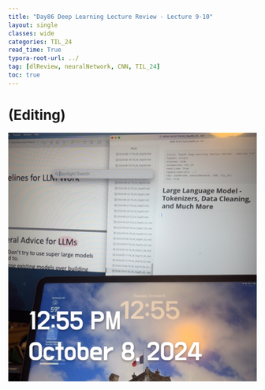 ```yaml
---
title: "Day86 Deep Learning Lecture Review - Lecture 9-10"
layout: single
classes: wide
categories: TIL_24
read_time: True
typora-root-url: ../
tag: [dlReview, neuralNetwork, CNN, TIL_24]
toc: true 
---
```


# (Editing)



![AE0FC9EC-0991-419A-97A4-9AE8740AAFDA](/images/2024-10-08-TIL24_Day86_DL/AE0FC9EC-0991-419A-97A4-9AE8740AAFDA.jpeg)
